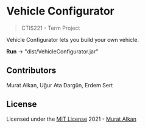 # Vehicle Configurator 
> CTIS221 - Term Project

Vehicle Configurator lets you build your own vehicle.

**Run** -> "dist/VehicleConfigurator.jar"

## Contributors
Murat Alkan, Uğur Ata Dargün, Erdem Sert

## License
Licensed under the [MIT License](LICENSE) 2021 - [Murat Alkan](https://github.com/muratalkan)
